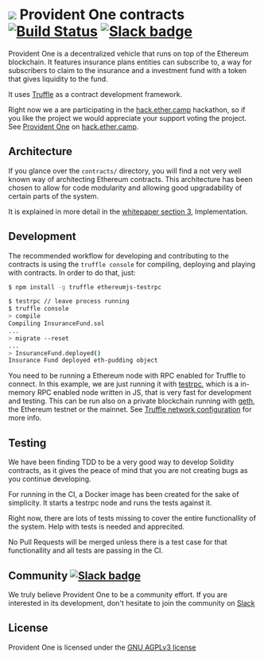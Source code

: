 ![](https://cdn.rawgit.com/ProvidentOne/contracts/master/logo.png)
Provident One contracts [![Build Status](https://travis-ci.org/ProvidentOne/contracts.svg?branch=master)](https://travis-ci.org/ProvidentOne/contracts) [![Slack badge](https://slackin-wbssstbuyk.now.sh/badge.svg)](https://provident.one/slack)
===
Provident One is a decentralized vehicle that runs on top of the Ethereum blockchain. It features insurance plans entities can subscribe to, a way for subscribers to claim to the insurance and a investment fund with a token that gives liquidity to the fund.

It uses [Truffle](https://github.com/ConsenSys/truffle) as a contract development framework.

Right now we a are participating in the [hack.ether.camp](https://hack.ether.camp/public/provident--blockchain-backed-insurance) hackathon, so if you like the project we would appreciate your support voting the project. See [Provident One](https://hack.ether.camp/public/provident--blockchain-backed-insurance) on [hack.ether.camp](https://hack.ether.camp).

## Architecture

If you glance over the `contracts/` directory, you will find a not very well known way of architecting Ethereum contracts. This architecture has been chosen to allow for code modularity and allowing good upgradability of certain parts of the system.

It is explained in more detail in the [whitepaper section 3](https://github.com/ProvidentOne/whitepaper/blob/master/whitepaper.md#3-implementation), Implementation.

## Development

The recommended workflow for developing and contributing to the contracts is using the `truffle console` for compiling, deploying and playing with contracts. In order to do that, just:

```sh
$ npm install -g truffle ethereumjs-testrpc

$ testrpc // leave process running
$ truffle console
> compile
Compiling InsuranceFund.sol
...
> migrate --reset
...
> InsuranceFund.deployed()
Insurance Fund deployed eth-pudding object
```

You need to be running a Ethereum node with RPC enabled for Truffle to connect. In this example, we are just running it with [testrpc](https://github.com/ethereumjs/testrpc), which is a in-memory RPC enabled node written in JS, that is very fast for development and testing. This can be run also on a private blockchain running with [geth](https://github.com/ethereum/go-ethereum), the Ethereum testnet or the mainnet. See [Truffle network configuration](http://truffleframework.com/docs/advanced/networks) for more info.


## Testing

We have been finding TDD to be a very good way to develop Solidity contracts, as it gives the peace of mind that you are not creating bugs as you continue developing.

For running in the CI, a Docker image has been created for the sake of simplicity. It starts a testrpc node and runs the tests against it.

Right now, there are lots of tests missing to cover the entire functionallity of the system. Help with tests is needed and apprecited.

No Pull Requests will be merged unless there is a test case for that functionallity and all tests are passing in the CI.


## Community [![Slack badge](https://slackin-wbssstbuyk.now.sh/badge.svg)](https://provident.one/slack)

We truly believe Provident One to be a community effort. If you are interested in its development, don't hesitate to join the community on [Slack](https://provident.one/slack)

## License

Provident One is licensed under the [GNU AGPLv3 license](https://github.com/ProvidentOne/contracts/blob/master/LICENSE.md)
